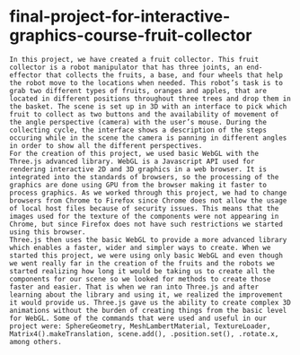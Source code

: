 # final-project-for-interactive-graphics-course-fruit-collector
	
	In this project, we have created a fruit collector. This fruit collector is a robot manipulator that has three joints, an end-effector that collects the fruits, a base, and four wheels that help the robot move to the locations when needed. This robot’s task is to grab two different types of fruits, oranges and apples, that are located in different positions throughout three trees and drop them in the basket. The scene is set up in 3D with an interface to pick which fruit to collect as two buttons and the availability of movement of the angle perspective (camera) with the user’s mouse. During the collecting cycle, the interface shows a description of the steps occuring while in the scene the camera is panning in different angles in order to show all the different perspectives. 
	For the creation of this project, we used basic WebGL with the Three.js advanced library. WebGL is a Javascript API used for rendering interactive 2D and 3D graphics in a web browser. It is integrated into the standards of browsers, so the processing of the graphics are done using GPU from the browser making it faster to process graphics. As we worked through this project, we had to change browsers from Chrome to Firefox since Chrome does not allow the usage of local host files because of security issues. This means that the images used for the texture of the components were not appearing in Chrome, but since Firefox does not have such restrictions we started using this browser. 
	Three.js then uses the basic WebGL to provide a more advanced library which enables a faster, wider and simpler ways to create. When we started this project, we were using only basic WebGL and even though we went really far in the creation of the fruits and the robots we started realizing how long it would be taking us to create all the components for our scene so we looked for methods to create those faster and easier. That is when we ran into Three.js and after learning about the library and using it, we realized the improvement it would provide us. Three.js gave us the ability to create complex 3D animations without the burden of creating things from the basic level for WebGL. Some of the commands that were used and useful in our project were: SphereGeometry, MeshLambertMaterial, TextureLoader, Matrix4().makeTranslation, scene.add(), .position.set(), .rotate.x, among others. 
